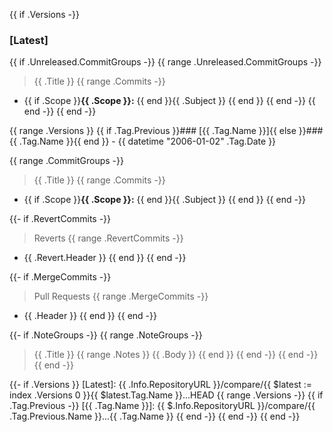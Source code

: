 {{ if .Versions -}}
<a name="latest"></a>
### [Latest]

{{ if .Unreleased.CommitGroups -}}
{{ range .Unreleased.CommitGroups -}}
> {{ .Title }}
{{ range .Commits -}}
- {{ if .Scope }}**{{ .Scope }}:** {{ end }}{{ .Subject }}
{{ end }}
{{ end -}}
{{ end -}}
{{ end -}}

{{ range .Versions }}
<a name="{{ .Tag.Name }}"></a>
{{ if .Tag.Previous }}### [{{ .Tag.Name }}]{{ else }}### {{ .Tag.Name }}{{ end }} - {{ datetime "2006-01-02" .Tag.Date }}

{{ range .CommitGroups -}}
> {{ .Title }}
{{ range .Commits -}}
- {{ if .Scope }}**{{ .Scope }}:** {{ end }}{{ .Subject }}
{{ end }}
{{ end -}}

{{- if .RevertCommits -}}
> Reverts
{{ range .RevertCommits -}}
- {{ .Revert.Header }}
{{ end }}
{{ end -}}

{{- if .MergeCommits -}}
> Pull Requests
{{ range .MergeCommits -}}
- {{ .Header }}
{{ end }}
{{ end -}}

{{- if .NoteGroups -}}
{{ range .NoteGroups -}}
> {{ .Title }}
{{ range .Notes }}
{{ .Body }}
{{ end }}
{{ end -}}
{{ end -}}
{{ end -}}

{{- if .Versions }}
[Latest]: {{ .Info.RepositoryURL }}/compare/{{ $latest := index .Versions 0 }}{{ $latest.Tag.Name }}...HEAD
{{ range .Versions -}}
{{ if .Tag.Previous -}}
[{{ .Tag.Name }}]: {{ $.Info.RepositoryURL }}/compare/{{ .Tag.Previous.Name }}...{{ .Tag.Name }}
{{ end -}}
{{ end -}}
{{ end -}}
